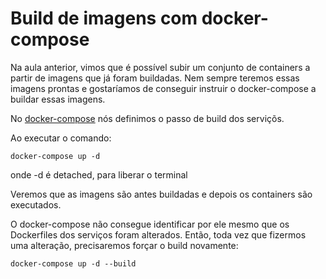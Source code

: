 # Build de imagens com docker-compose

Na aula anterior, vimos que é possível subir um conjunto de containers a partir de imagens que já foram buildadas. Nem sempre teremos essas imagens prontas e gostaríamos de conseguir instruir o docker-compose a buildar essas imagens.

No [docker-compose](./examples//8.%20Aula%2018/) nós definimos o passo de build dos serviçõs.

Ao executar o comando:
```
docker-compose up -d
```
onde -d é detached, para liberar o terminal

Veremos que as imagens são antes buildadas e depois os containers são executados.

O docker-compose não consegue identificar por ele mesmo que os Dockerfiles dos serviços foram alterados. Então, toda vez que fizermos uma alteração, precisaremos forçar o build novamente:
```
docker-compose up -d --build
```